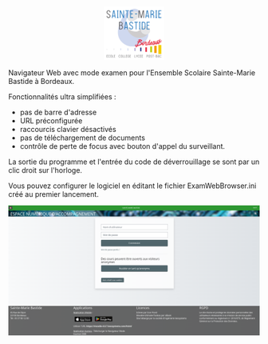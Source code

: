 <p align="center">
    <a href='https://www.smb33.fr/' target='_blank'><img src="./images/logo.svg"  width="120"></a>
</p>

Navigateur Web avec mode examen pour l'Ensemble Scolaire Sainte-Marie Bastide à Bordeaux.

Fonctionnalités ultra simplifiées :
* pas de barre d'adresse
* URL préconfigurée
* raccourcis clavier désactivés
* pas de téléchargement de documents
* contrôle de perte de focus avec bouton d'appel du surveillant.

La sortie du programme et l'entrée du code de déverrouillage se sont par un clic droit sur l'horloge.

Vous pouvez configurer le logiciel en éditant le fichier ExamWebBrowser.ini créé au premier lancement.

<p align="center">
    <a href='https://www.smb33.fr/' target='_blank'><img src="./images/ScreenShot.png"  width="640"></a>
</p>
